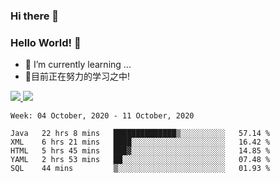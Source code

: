 ### Hi there 👋
### Hello World! 🙌

- 🌱 I’m currently learning ...
- 📖目前正在努力的学习之中!

<a href="https://github.com/anuraghazra/github-readme-stats">
  <img src="https://github-readme-stats.vercel.app/api?username=keyboardWithDream&show_icons=true&repo=github-readme-stats" />
</a>
<a href="https://github.com/anuraghazra/convoychat">
  <img src="https://github-readme-stats.vercel.app/api/top-langs/?username=keyboardWithDream&layout=compact&repo=convoychat" />
</a>



<!--START_SECTION:waka-->
```text
Week: 04 October, 2020 - 11 October, 2020

Java   22 hrs 8 mins   ██████████████▒░░░░░░░░░░   57.14 % 
XML    6 hrs 21 mins   ████░░░░░░░░░░░░░░░░░░░░░   16.42 % 
HTML   5 hrs 45 mins   ███▓░░░░░░░░░░░░░░░░░░░░░   14.85 % 
YAML   2 hrs 53 mins   ██░░░░░░░░░░░░░░░░░░░░░░░   07.48 % 
SQL    44 mins         ▒░░░░░░░░░░░░░░░░░░░░░░░░   01.93 % 
```
<!--END_SECTION:waka-->
